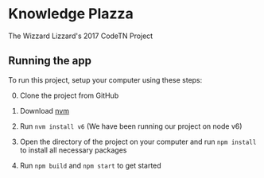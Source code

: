 # Knowledge Plazza
The Wizzard Lizzard's 2017 CodeTN Project  

## Running the app
To run this project, setup your computer using these steps:

0. Clone the project from GitHub

1. Download [nvm](http://nvm.sh)
2. Run `nvm install v6` (We have been running our project on node v6)
3. Open the directory of the project on your computer and run `npm install` to install all necessary packages
5. Run `npm build` and `npm start` to get started
